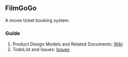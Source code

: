 ## FilmGoGo


A movie ticket booking system.

### Guide
1. Product Design Models and Related Documents: [Wiki](https://github.com/cajet/FilmGoGo/wiki)
2. TodoList and Issues: [Issues](https://github.com/cajet/FilmGoGo/issues)

